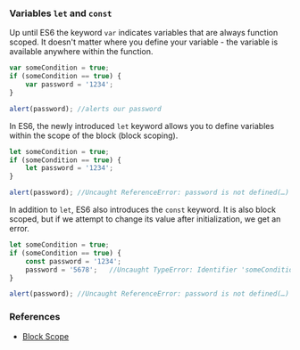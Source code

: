### Variables `let` and `const`

Up until ES6 the keyword `var` indicates variables that are always function scoped. It doesn't matter where you define your variable - the variable is available anywhere within the function.

```javascript
var someCondition = true;
if (someCondition == true) {
    var password = '1234';
}

alert(password); //alerts our password
```

In ES6, the newly introduced `let` keyword allows you to define variables within the scope of the block (block scoping).

```javascript
let someCondition = true;
if (someCondition == true) {
    let password = '1234';
}

alert(password); //Uncaught ReferenceError: password is not defined(…)
```

In addition to `let`, ES6 also introduces the `const` keyword. It is also block scoped, but if we attempt to change its value after initialization, we get an error.

```javascript
let someCondition = true;
if (someCondition == true) {
    const password = '1234';
    password = '5678';   //Uncaught TypeError: Identifier 'someCondition' has already been declared
}

alert(password); //Uncaught ReferenceError: password is not defined(…)
```

### References

- [Block Scope](http://learnharmony.org/#lessons/block-scope-let)
